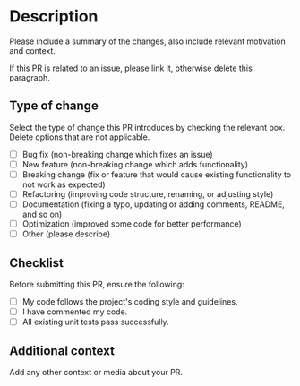 ﻿# Description

Please include a summary of the changes, also include relevant motivation and context.

If this PR is related to an issue, please link it, otherwise delete this paragraph.

## Type of change

Select the type of change this PR introduces by checking the relevant box.  
Delete options that are not applicable.

- [ ] Bug fix (non-breaking change which fixes an issue)
- [ ] New feature (non-breaking change which adds functionality)
- [ ] Breaking change (fix or feature that would cause existing functionality to not work as expected)
- [ ] Refactoring (improving code structure, renaming, or adjusting style)
- [ ] Documentation (fixing a typo, updating or adding comments, README, and so on)
- [ ] Optimization (improved some code for better performance)
- [ ] Other (please describe)

## Checklist

Before submitting this PR, ensure the following:

- [ ] My code follows the project's coding style and guidelines.
- [ ] I have commented my code.
- [ ] All existing unit tests pass successfully.

## Additional context

Add any other context or media about your PR.
